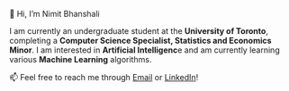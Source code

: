 👋 Hi, I’m Nimit Bhanshali



I am currently an undergraduate student at the **University of Toronto**, completing a **Computer Science Specialist, Statistics and Economics Minor**. 
I am interested in **Artificial Intelligenc**e and am currently learning various **Machine Learning** algorithms. 

📫 Feel free to reach me through <a href="nbhanshali@gmail.com">Email</a> or <a href="www.linkedin.com/in/nimit-bhanshali
">LinkedIn</a>!

<!---
nbhanshali/nbhanshali is a ✨ special ✨ repository because its `README.md` (this file) appears on your GitHub profile.
You can click the Preview link to take a look at your changes.
--->
